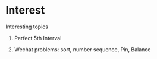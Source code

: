 # Interest
Interesting topics 

1. Perfect 5th Interval 

2. Wechat problems: sort, number sequence, Pin, Balance
